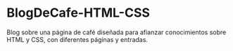 # BlogDeCafe-HTML-CSS
Blog sobre una página de café diseñada para afianzar conocimientos sobre HTML y CSS, con diferentes páginas y entradas.
